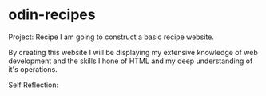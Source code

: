# odin-recipes
Project: Recipe
I am going to construct a basic recipe website.

By creating this website I will be displaying my extensive knowledge of web development and the skills I hone of HTML and my deep understanding of it's operations.

Self Reflection: